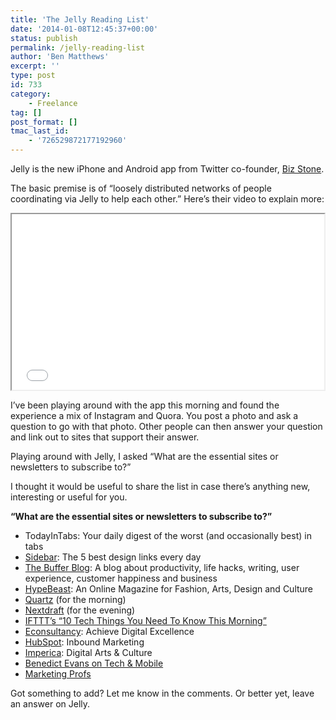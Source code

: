 ```yaml
---
title: 'The Jelly Reading List'
date: '2014-01-08T12:45:37+00:00'
status: publish
permalink: /jelly-reading-list
author: 'Ben Matthews'
excerpt: ''
type: post
id: 733
category:
    - Freelance
tag: []
post_format: []
tmac_last_id:
    - '726529872177192960'
---
```

   
Jelly is the new iPhone and Android app from Twitter co-founder, [Biz Stone](http://twitter.com/biz "Biz Stone").

The basic premise is of “loosely distributed networks of people coordinating via Jelly to help each other.” Here’s their video to explain more:

<iframe allowfullscreen="" height="281" src="//player.vimeo.com/video/83478484" width="500"></iframe>

I’ve been playing around with the app this morning and found the experience a mix of Instagram and Quora. You post a photo and ask a question to go with that photo. Other people can then answer your question and link out to sites that support their answer.

Playing around with Jelly, I asked “What are the essential sites or newsletters to subscribe to?”

I thought it would be useful to share the list in case there’s anything new, interesting or useful for you.

**“What are the essential sites or newsletters to subscribe to?”**

- TodayInTabs: Your daily digest of the worst (and occasionally best) in tabs
- [Sidebar](http://sidebar.io/): The 5 best design links every day
- [The Buffer Blog](http://blog.bufferapp.com/%20): A blog about productivity, life hacks, writing, user experience, customer happiness and business
- [HypeBeast](http://hypebeast.com/): An Online Magazine for Fashion, Arts, Design and Culture
- [Quartz](http://qz.com/) (for the morning)
- [Nextdraft](http://nextdraft.com/) (for the evening)
- [IFTTT’s “10 Tech Things You Need To Know This Morning”](https://ifttt.com/recipes/116687)
- [Econsultancy](http://econsultancy.com/): Achieve Digital Excellence
- [HubSpot](http://blog.hubspot.com/): Inbound Marketing
- [Imperica](http://www.imperica.com/): Digital Arts &amp; Culture
- [Benedict Evans on Tech &amp; Mobile](http://ben-evans.com/newsletter/)
- [Marketing Profs](http://marketingprofs.com)

Got something to add? Let me know in the comments. Or better yet, leave an answer on Jelly.
